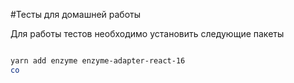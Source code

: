 #Тесты для домашней работы

Для работы тестов необходимо установить следующие пакеты

```sh

yarn add enzyme enzyme-adapter-react-16
co
```
